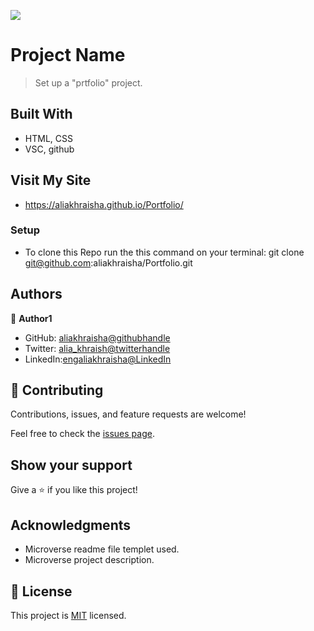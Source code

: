 ![](https://img.shields.io/badge/Microverse-blueviolet)

# Project Name

> Set up a "prtfolio" project.


## Built With

- HTML, CSS
- VSC, github

## Visit My Site 

- https://aliakhraisha.github.io/Portfolio/

### Setup

- To clone this Repo run the this command on your terminal:
git clone git@github.com:aliakhraisha/Portfolio.git

## Authors

👤 **Author1**

- GitHub: [aliakhraisha@githubhandle](https://github.com/aliakhraisha)
- Twitter: [alia_khraish@twitterhandle](https://twitter.com/alia_khraisha)
- LinkedIn:[engaliakhraisha@LinkedIn](https://www.linkedin.com/in/engaliakhraisha/)

## 🤝 Contributing

Contributions, issues, and feature requests are welcome!

Feel free to check the [issues page](../../issues/).

## Show your support

Give a ⭐️ if you like this project!

## Acknowledgments

- Microverse readme file templet used.
- Microverse project description.

## 📝 License

This project is [MIT](https://github.com/aliakhraisha/Portfolio/blob/setup-and-mobile-first/licence) licensed.
